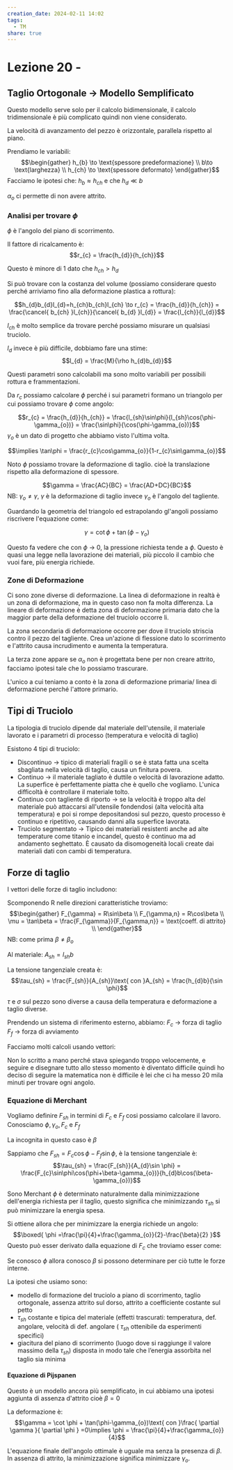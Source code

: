 ```yaml
---
creation_date: 2024-02-11 14:02
tags:
  - TM
share: true
---
```

# Lezione 20 - 

## Taglio Ortogonale $\to$ Modello Semplificato

Questo modello serve solo per il calcolo bidimensionale, il calcolo tridimensionale è più complicato quindi non viene considerato.

La velocità di avanzamento del pezzo è orizzontale, parallela rispetto al piano.

<!Diagramma pg.14>

Prendiamo le variabili:
$$\begin{gather}
h_{b} \to \text{spessore predeformazione} \\
b\to \text{larghezza} \\
h_{ch} \to \text{spessore deformato}
\end{gather}$$
Facciamo le ipotesi che:
$h_{b} \approx h_{ch}$ e che $h_{d}\ll b$

$\alpha_{o}$ ci permette di non avere attrito.

### Analisi per trovare $\phi$

$\phi$ è l'angolo del piano di scorrimento.

<!Diagramma pg.16>

Il fattore di ricalcamento è:
$$r_{c} = \frac{h_{d}}{h_{ch}}$$

Questo è minore di 1 dato che $h_{ch}>h_{d}$

Si può trovare con la costanza del volume (possiamo considerare questo perché arriviamo fino alla deformazione plastica a rottura):

$$h_{d}b_{d}l_{d}=h_{ch}b_{ch}l_{ch} \to r_{c} = \frac{h_{d}}{h_{ch}} = \frac{\cancel{ b_{ch} }l_{ch}}{\cancel{ b_{d} }l_{d}} = \frac{l_{ch}}{l_{d}}$$

$l_{ch}$ è molto semplice da trovare perché possiamo misurare un qualsiasi truciolo. 

$l_{d}$ invece è più difficile, dobbiamo fare una stime:
$$l_{d} = \frac{M}{\rho h_{d}b_{d}}$$

Questi parametri sono calcolabili ma sono molto variabili per possibili rottura e frammentazioni.

Da $r_{c}$ possiamo calcolare $\phi$ perché i sui parametri formano un triangolo per cui possiamo trovare $\phi$ come angolo:

<!Diagramma pg.21>

$$r_{c} = \frac{h_{d}}{h_{ch}} = \frac{l_{sh}\sin\phi}{l_{sh}\cos(\phi-\gamma_{o})} = \frac{\sin\phi}{\cos(\phi-\gamma_{o})}$$
$\gamma_{o}$ è un dato di progetto che abbiamo visto l'ultima volta.

$$\implies \tan\phi = \frac{r_{c}\cos\gamma_{o}}{1-r_{c}\sin\gamma_{o}}$$

Noto $\phi$ possiamo trovare la deformazione di taglio. cioè la translazione rispetto alla deformazione di spessore.

<!Diagramma alto-destra e basso pg.25>

$$\gamma = \frac{AC}{BC} = \frac{AD+DC}{BC}$$
NB: $\gamma_{o} \neq\gamma$, $\gamma$ è la deformazione di taglio invece $\gamma_{o}$ è l'angolo del tagliente.

<!Diagramma pg.28>

Guardando la geometria del triangolo ed estrapolando gl'angoli possiamo riscrivere l'equazione come:

$$\gamma = \cot \phi+\tan(\phi-\gamma_{o})$$

Questo fa vedere che con $\phi$ $\to$ 0, la pressione richiesta tende a $\phi$. Questo è quasi una legge nella lavorazione dei materiali, più piccolo il cambio che vuoi fare, più energia richiede.

### Zone di Deformazione

<!Diagramma pg.31>


Ci sono zone diverse di deformazione. La linea di deformazione in realtà è un zona di deformazione, ma in questo caso non fa molta differenza. La lineare di deformazione è detta zona di deformazione primaria dato che la maggior parte della deformazione del truciolo occorre li.

La zona secondaria di deformazione occorre per dove il truciolo striscia contro il pezzo del tagliente. Crea un'azione di flessione dato lo scorrimento e l'attrito causa incrudimento e aumenta la temperatura.

La terza zone appare se $\alpha_{o}$ non è progettata bene per non creare attrito, facciamo ipotesi tale che lo possiamo trascurare.

L'unico a cui teniamo a conto è la zona di deformazione primaria/ linea di deformazione perché l'attore primario.

## Tipi di Truciolo

La tipologia di truciolo dipende dal materiale dell'utensile, il materiale lavorato e i parametri di processo (temperatura e velocità di taglio)

<!Diagramma pg.32>


Esistono 4 tipi di truciolo:
- Discontinuo $\to$ tipico di materiali fragili o se è stata fatta una scelta sbagliata nella velocità di taglio, causa un finitura povera.
- Continuo $\to$ il materiale tagliato è duttile o velocità di lavorazione adatto. La superfice è perfettamente piatta che è quello che vogliamo. L'unica difficoltà è controllare il materiale tolto.
- Continuo con tagliente di riporto $\to$ se la velocità è troppo alta del materiale può attaccarsi all'utensile fondendosi (alta velocità alta temperatura) e poi si rompe depositandosi sul pezzo, questo processo è continuo e ripetitivo, causando danni alla superfice lavorata.
- Truciolo segmentato $\to$ Tipico dei materiali resistenti anche ad alte temperature come titanio e incandel, questo è continuo ma ad andamento seghettato. È causato da disomogeneità locali create dai materiali dati con cambi di temperatura.

## Forze di taglio

I vettori delle forze di taglio includono:
<!Diagramma vettori di taglio>

Scomponendo R nelle direzioni caratteristiche troviamo:
$$\begin{gather}
F_{\gamma} = R\sin\beta \\
F_{\gamma,n} = R\cos\beta \\
\mu = \tan\beta = \frac{F_{\gamma}}{F_{\gamma,n}} = \text{coeff. di attrito} \\
\end{gather}$$
NB: come prima $\beta \neq\beta_{o}$


Al materiale: $A_{sh} = l_{sh}b$

La tensione tangenziale creata è:
$$\tau_{sh} = \frac{F_{sh}}{A_{sh}}\text{ con }A_{sh} = \frac{h_{d}b}{\sin \phi}$$

$\tau$ e $\sigma$ sul pezzo sono diverse a causa della temperatura e deformazione a taglio diverse.

Prendendo un sistema di riferimento esterno, abbiamo:
$F_{c}$ $\to$ forza di taglio
$F_{f}$ $\to$ forza di avviamento

Facciamo molti calcoli usando vettori:
<!Diagramma pg.43>
Non lo scritto a mano perché stava spiegando troppo velocemente, e seguire e disegnare tutto allo stesso momento è diventato difficile quindi ho deciso di seguire la matematica non è difficile è lei che ci ha messo 20 mila minuti per trovare ogni angolo.

### Equazione di Merchant

Vogliamo definire $F_{sh}$ in termini di $F_{c}$ e $F_{f}$ cosi possiamo calcolare il lavoro. Conosciamo $\phi,\gamma_{o},F_{c}$ e $F_{f}$

La incognita in questo caso è $\beta$

Sappiamo che $F_{sh} = F_{c}\cos \phi - F_{f}\sin \phi$, è la tensione tangenziale è:
$$\tau_{sh} = \frac{F_{sh}}{A_{d}\sin \phi} = \frac{F_{c}\sin\phi\cos(\phi+\beta-\gamma_{o})}{h_{d}b\cos(\beta-\gamma_{o})}$$

Sono Merchant $\phi$ è determinato naturalmente dalla minimizzazione dell'energia richiesta per il taglio, questo significa che minimizzando $\tau_{sh}$ si può minimizzare la energia spesa.

Si ottiene allora che per minimizzare la energia richiede un angolo:
$$\boxed{ \phi =\frac{\pi}{4}+\frac{\gamma_{o}}{2}-\frac{\beta}{2} }$$
Questo può esser derivato dalla equazione di $F_{c}$ che troviamo esser come:
<!Diagramma pg.46>


Se conosco $\phi$ allora conosco $\beta$ si possono determinare per ciò tutte le forze interne.

La ipotesi che usiamo sono:

- modello di formazione del truciolo a piano di scorrimento, taglio ortogonale, assenza attrito sul dorso, attrito a coefficiente costante sul petto
- $\tau_{sh}$ costante e tipica del materiale (effetti trascurati: temperatura, def. angolare, velocità di def. angolare ( $\tau_{sh}$ ottenibile da esperimenti specifici)
- giacitura del piano di scorrimento (luogo dove si raggiunge il valore massimo della $\tau_{sh}$) disposta in modo tale che l’energia assorbita nel taglio sia minima

#### Equazione di Pijspanen

Questo è un modello ancora più semplificato, in cui abbiamo una ipotesi aggiunta di assenza d'attrito cioè $\beta=0$

La deformazione è:
$$\gamma = \cot \phi + \tan(\phi-\gamma_{o})\text{ con }\frac{ \partial \gamma }{ \partial \phi } =0\implies \phi = \frac{\pi}{4}+\frac{\gamma_{o}}{4}$$

L'equazione finale dell'angolo ottimale è uguale ma senza la presenza di $\beta$. In assenza di attrito, la minimizzazione significa minimizzare $\gamma_{o}$. 
